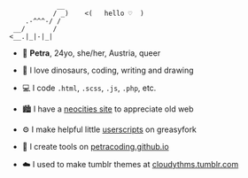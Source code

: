 ```
            __
           / _)    <(   hello ♡  )
    .-^^^-/ /
 __/       /  
<__.|_|-|_|

```

- :eyes: **Petra**, 24yo, she/her, Austria, queer

- :sauropod: I love dinosaurs, coding, writing and drawing

- :computer: I code `.html`, `.scss`, `.js`, `.php`, etc.

- :cityscape: I have a [neocities site](https://petrapixel.neocities.org/) to appreciate old web

- :gear: I make helpful little [userscripts](https://greasyfork.org/en/users/354138-petracoding) on greasyfork

- :blue_heart: I create tools on [petracoding.github.io](https://petracoding.github.io/)

- :cloud: I used to make tumblr themes at [cloudythms.tumblr.com](https://cloudythms.tumblr.com/)

